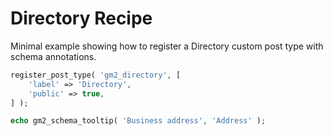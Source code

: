 # Directory Recipe

Minimal example showing how to register a Directory custom post type with schema annotations.

```php
register_post_type( 'gm2_directory', [
    'label' => 'Directory',
    'public' => true,
] );

echo gm2_schema_tooltip( 'Business address', 'Address' );
```
